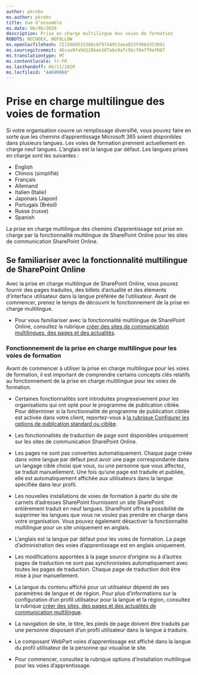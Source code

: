 ```yaml
---
author: pkrebs
ms.author: pkrebs
title: Vue d’ensemble
ms.date: 06/06/2020
description: Prise en charge multilingue des voies de formation
ROBOTS: NOINDEX, NOFOLLOW
ms.openlocfilehash: 72159b9525368c6f9744913aea023f496d353091
ms.sourcegitcommit: 46caa9fa9d129bee107a8c9a7c5bc70a7f9af087
ms.translationtype: MT
ms.contentlocale: fr-FR
ms.lasthandoff: 06/11/2020
ms.locfileid: "44699068"
---
```

# <a name="multilingual-support-for-learning-pathways"></a>Prise en charge multilingue des voies de formation

Si votre organisation couvre un remplissage diversifié, vous pouvez faire en sorte que les chemins d’apprentissage Microsoft 365 soient disponibles dans plusieurs langues. Les voies de formation prennent actuellement en charge neuf langues. L’anglais est la langue par défaut. Les langues prises en charge sont les suivantes :   

- English    
- Chinois (simplifié)
- Français
- Allemand
- Italien (Italie)
- Japonais (Japon)
- Portugais (Brésil)
- Russe (russe)
- Spanish

La prise en charge multilingue des chemins d’apprentissage est prise en charge par la fonctionnalité multilingue de SharePoint Online pour les sites de communication SharePoint Online. 

## <a name="get-familiar-with-the-sharepoint-online-multilingual-feature"></a>Se familiariser avec la fonctionnalité multilingue de SharePoint Online
Avec la prise en charge multilingue de SharePoint Online, vous pouvez fournir des pages traduites, des billets d’actualité et des éléments d’interface utilisateur dans la langue préférée de l’utilisateur. Avant de commencer, prenez le temps de découvrir le fonctionnement de la prise en charge multilingue. 
- Pour vous familiariser avec la fonctionnalité multilingue de SharePoint Online, consultez la rubrique [créer des sites de communication multilingues, des pages et des actualités](https://support.office.com/en-us/article/2bb7d610-5453-41c6-a0e8-6f40b3ed750c). 

### <a name="how-multilingual-support-works-for-learning-pathways"></a>Fonctionnement de la prise en charge multilingue pour les voies de formation
Avant de commencer à utiliser la prise en charge multilingue pour les voies de formation, il est important de comprendre certains concepts clés relatifs au fonctionnement de la prise en charge multilingue pour les voies de formation. 

- Certaines fonctionnalités sont introduites progressivement pour les organisations qui ont opté pour le programme de publication ciblée. Pour déterminer si la fonctionnalité de programme de publication ciblée est activée dans votre client, reportez-vous à [la rubrique Configurer les options de publication standard ou ciblée](https://support.office.com/en-us/article/3b3adfa4-1777-4ff0-b606-fb8732101f47). 
- Les fonctionnalités de traduction de page sont disponibles uniquement sur les sites de communication SharePoint Online.
- Les pages ne sont pas converties automatiquement. Chaque page créée dans votre langue par défaut peut avoir une page correspondante dans un langage cible choisi que vous, ou une personne que vous affectez, se traduit manuellement. Une fois qu’une page est traduite et publiée, elle est automatiquement affichée aux utilisateurs dans la langue spécifiée dans leur profil.
- Les nouvelles installations de voies de formation à partir du site de carnets d’adresses SharePoint fournissent un site SharePoint entièrement traduit en neuf langues. SharePoint offre la possibilité de supprimer les langues que vous ne voulez pas prendre en charge dans votre organisation. Vous pouvez également désactiver la fonctionnalité multilingue pour un site uniquement en anglais. 
- L’anglais est la langue par défaut pour les voies de formation. La page d’administration des voies d’apprentissage est en anglais uniquement. 
- Les modifications apportées à la page source d’origine ou à d’autres pages de traduction ne sont pas synchronisées automatiquement avec toutes les pages de traduction. Chaque page de traduction doit être mise à jour manuellement.
- La langue du contenu affiché pour un utilisateur dépend de ses paramètres de langue et de région. Pour plus d’informations sur la configuration d’un profil utilisateur pour la langue et la région, consultez la rubrique [créer des sites, des pages et des actualités de communication multilingue](https://support.office.com/en-us/article/2bb7d610-5453-41c6-a0e8-6f40b3ed750c). 
- La navigation de site, le titre, les pieds de page doivent être traduits par une personne disposant d’un profil utilisateur dans la langue à traduire.
- Le composant WebPart voies d’apprentissage est affiché dans la langue du profil utilisateur de la personne qui visualise le site. 

- Pour commencer, consultez la rubrique options d’installation multilingue pour les voies d’apprentissage. 